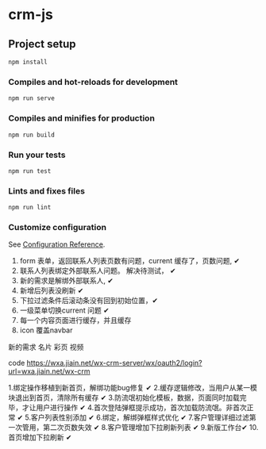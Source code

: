 # crm-js

## Project setup
```
npm install
```

### Compiles and hot-reloads for development
```
npm run serve
```

### Compiles and minifies for production
```
npm run build
```

### Run your tests
```
npm run test
```

### Lints and fixes files
```
npm run lint
```

### Customize configuration
See [Configuration Reference](https://cli.vuejs.org/config/).

1. form 表单，返回联系人列表页数有问题，current 缓存了，页数问题, ✔
2. 联系人列表绑定外部联系人问题。 解决待测试， ✔
3. 新的需求是解绑外部联系人,  ✔
4. 新增后列表没刷新 ✔
5. 下拉过滤条件后滚动条没有回到初始位置，✔
6. 一级菜单切换current 问题 ✔
7. 每一个内容页面进行缓存，并且缓存
8. icon 覆盖navbar


新的需求
名片  彩页  视频
<!-- 需要优化的地方 -->
<!-- 列表下拉刷新 -->
<!-- 列表增加男女性别 -->
code https://wxa.jiain.net/wx-crm-server/wx/oauth2/login?url=wxa.jiain.net/wx-crm


<!-- 优化内容-->
1.绑定操作移植到新首页，解绑功能bug修复 ✔
2.缓存逻辑修改，当用户从某一模块退出到首页，清除所有缓存 ✔
3.防流氓初始化模板，数据，页面同时加载完毕，才让用户进行操作 ✔
4.首次登陆弹框提示成功，首次加载防流氓。非首次正常 ✔
5.客户列表性别添加  ✔
6.绑定，解绑弹框样式优化 ✔
7.客户管理详细过滤第一次管用，第二次页数失效 ✔
8.客户管理增加下拉刷新列表  ✔
9.新版工作台✔
10.首页增加下拉刷新 ✔
